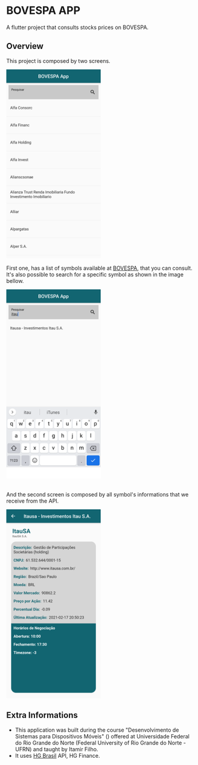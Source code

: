 # BOVESPA APP

A flutter project that consults stocks prices on BOVESPA.

## Overview

This project is composed by two screens.

<img src="./assets/img/InitialScreen.png" height="500">

First one, has a list of symbols available at [BOVESPA](https://console.hgbrasil.com/documentation/finance/symbols), that you can consult.
</br> It's also possible to search for a specific symbol as shown in the image bellow.

<img src="./assets/img/Search.png" height="500">

</br> And the second screen is composed by all symbol's informations that we receive from the API.

<img src="./assets/img/CompanyScreen.png" height="500">

## Extra Informations

- This application was built during the course "Desenvolvimento de Sistemas para Dispositivos Móveis" () offered at Universidade Federal do Rio Grande do Norte (Federal University of Rio Grande do Norte - UFRN) and taught by Itamir Filho.
- It uses [HG Brasil](https://hgbrasil.com/) API, HG Finance.

